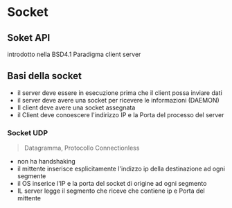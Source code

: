 # Socket

## Soket API
introdotto nella BSD4.1 
Paradigma client server 

## Basi della socket
- il server deve essere in esecuzione prima che il client possa inviare dati
- il server deve avere una socket per ricevere le informazioni (DAEMON)
- Il client deve avere una socket assegnata
- il Client deve conoescere l'indirizzo IP e la Porta del processo del server

### Socket UDP
> Datagramma,  Protocollo Connectionless
- non ha handshaking
- il mittente inserisce esplicitamente l'indizzo ip della destinazione ad ogni segmente
- il OS inserice l'IP e la porta del socket di origine ad ogni segmento
- IL server legge il segmento che riceve che contiene ip e Porta del mittente
